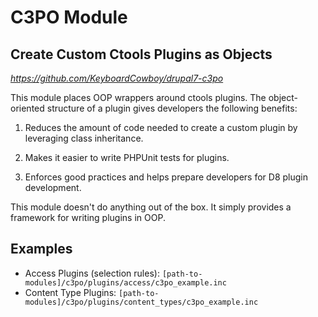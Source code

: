# C3PO Module
## Create Custom Ctools Plugins as Objects

_https://github.com/KeyboardCowboy/drupal7-c3po_

This module places OOP wrappers around ctools plugins.  The object-oriented
structure of a plugin gives developers the following benefits:
 
1. Reduces the amount of code needed to create a custom plugin by leveraging
   class inheritance.

1. Makes it easier to write PHPUnit tests for plugins.
 
1. Enforces good practices and helps prepare developers for D8 plugin
   development. 

This module doesn't do anything out of the box.  It simply provides a framework
for writing plugins in OOP.
 
## Examples
- Access Plugins (selection rules): `[path-to-modules]/c3po/plugins/access/c3po_example.inc`
- Content Type Plugins: `[path-to-modules]/c3po/plugins/content_types/c3po_example.inc`
